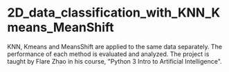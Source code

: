 # 2D_data_classification_with_KNN_Kmeans_MeanShift
KNN, Kmeans and MeansShift are applied to the same data separately. The performance of each method is evaluated and analyzed. The project is taught by Flare Zhao in his course, "Python 3 Intro to Artificial Intelligence".

